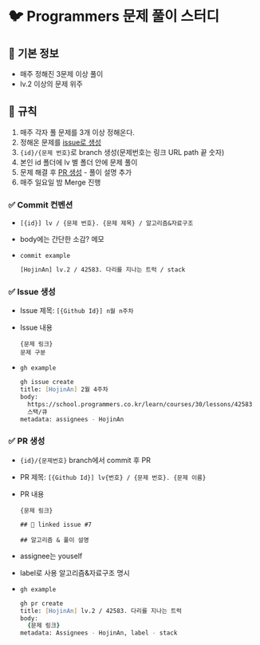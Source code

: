 # 🐦 Programmers 문제 풀이 스터디

## 📌 기본 정보

- 매주 정해진 3문제 이상 풀이
- lv.2 이상의 문제 위주

## 📌 규칙

1. 매주 각자 풀 문제를 3개 이상 정해온다.
2. 정해온 문제를 [issue로 생성](#✅-issue-생성)
3. `{id}/{문제 번호}`로 branch 생성(문제번호는 링크 URL path 끝 숫자)
4. 본인 id 폴더에 lv 별 폴더 안에 문제 풀이
5. 문제 해결 후 [PR 생성](#✅-pr-생성) - 풀이 설명 추가
6. 매주 일요일 밤 Merge 진행

### ✅ Commit 컨벤션

- `[{id}] lv / {문제 번호}. {문제 제목} / 알고리즘&자료구조`
- body에는 간단한 소감? 메모

- `commit example`

  ```zsh
  [HojinAn] lv.2 / 42583. 다리를 지나는 트럭 / stack
  ```

### ✅ Issue 생성

- Issue 제목: `[{Github Id}] n월 n주차`
- Issue 내용

  ```text
  {문제 링크}
  문제 구분
  ```

- `gh example`

  ```zsh
  gh issue create
  title: [HojinAn] 2월 4주차
  body:
    https://school.programmers.co.kr/learn/courses/30/lessons/42583
    스택/큐
  metadata: assignees - HojinAn
  ```

### ✅ PR 생성

- `{id}/{문제번호}` branch에서 commit 후 PR
- PR 제목: `[{Github Id}] lv{번호} / {문제 번호}. {문제 이름}`
- PR 내용

  ```text
  {문제 링크}

  ## 🔗 linked issue #7

  ## 알고리즘 & 풀이 설명

  ```

- assignee는 youself
- label로 사용 알고리즘&자료구조 명시

- `gh example`

  ```zsh
  gh pr create
  title: [HojinAn] lv.2 / 42583. 다리를 지나는 트럭
  body:
    {문제 링크}
  metadata: Assignees - HojinAn, label - stack
  ```

